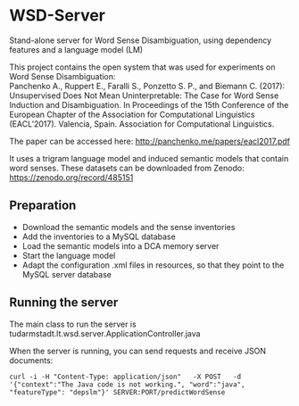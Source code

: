 # WSD-Server
Stand-alone server for Word Sense Disambiguation, using dependency features and a language model (LM)

This project contains the open system that was used for experiments on Word Sense Disambiguation:  <br/>
Panchenko A., Ruppert E., Faralli S., Ponzetto S. P., and Biemann C. (2017): Unsupervised Does Not Mean Uninterpretable: The Case for Word Sense Induction and Disambiguation. In Proceedings of the 15th Conference of the European Chapter of the Association for Computational Linguistics (EACL’2017). Valencia, Spain. Association for Computational Linguistics.

The paper can be accessed here: http://panchenko.me/papers/eacl2017.pdf

It uses a trigram language model and induced semantic models that contain word senses. These datasets can be downloaded from Zenodo: https://zenodo.org/record/485151

## Preparation

- Download the semantic models and the sense inventories
- Add the inventories to a MySQL database
- Load the semantic models into a DCA memory server
- Start the language model
- Adapt the configuration .xml files in resources, so that they point to the MySQL server database

## Running the server

The main class to run the server is tudarmstadt.lt.wsd.server.ApplicationController.java

When the server is running, you can send requests and receive JSON documents:

``curl -i -H "Content-Type: application/json"   -X POST   -d '{"context":"The Java code is not working.", "word":"java", "featureType": "depslm"}' SERVER:PORT/predictWordSense``

